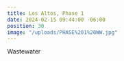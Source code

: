 ```yaml
---
title: Los Altos, Phase 1
date: 2024-02-15 09:44:00 -06:00
position: 30
image: "/uploads/PHASE%201%20WW.jpg"
---
```


Wastewater